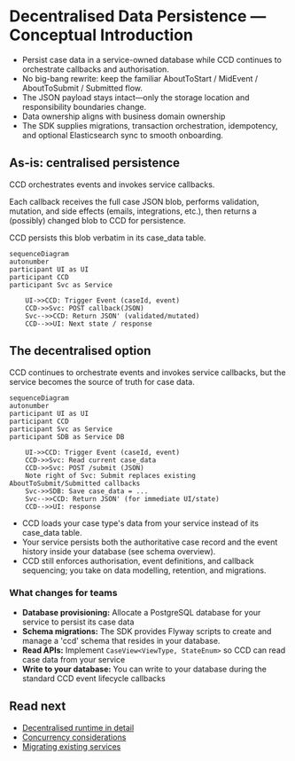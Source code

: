 # Decentralised Data Persistence — Conceptual Introduction

- Persist case data in a service-owned database while CCD continues to orchestrate callbacks and authorisation.
- No big-bang rewrite: keep the familiar AboutToStart / MidEvent / AboutToSubmit / Submitted flow.
- The JSON payload stays intact—only the storage location and responsibility boundaries change.
- Data ownership aligns with business domain ownership
- The SDK supplies migrations, transaction orchestration, idempotency, and optional Elasticsearch sync to smooth onboarding.


## As-is: centralised persistence

CCD orchestrates events and invokes service callbacks.

Each callback receives the full case JSON blob, performs validation, mutation, and side effects (emails, integrations, etc.), then returns a (possibly) changed blob to CCD for persistence.

CCD persists this blob verbatim in its case_data table.

```mermaid
sequenceDiagram
autonumber
participant UI as UI
participant CCD
participant Svc as Service

    UI->>CCD: Trigger Event (caseId, event)
    CCD->>Svc: POST callback(JSON)
    Svc-->>CCD: Return JSON' (validated/mutated)
    CCD-->>UI: Next state / response
```

## The decentralised option

CCD continues to orchestrate events and invokes service callbacks, but the service becomes the source of truth for case data.

```mermaid
sequenceDiagram
autonumber
participant UI as UI
participant CCD
participant Svc as Service
participant SDB as Service DB

    UI->>CCD: Trigger Event (caseId, event)
    CCD->>Svc: Read current case_data
    CCD->>Svc: POST /submit (JSON)
    Note right of Svc: Submit replaces existing AboutToSubmit/Submitted callbacks
    Svc->>SDB: Save case_data = ... 
    Svc-->>CCD: Return JSON' (for immediate UI/state)
    CCD-->>UI: response
```

- CCD loads your case type's data from your service instead of its case_data table.
- Your service persists both the authoritative case record and the event history inside your database (see schema overview).
- CCD still enforces authorisation, event definitions, and callback sequencing; you take on data modelling, retention, and migrations.

### What changes for teams

- **Database provisioning:** Allocate a PostgreSQL database for your service to persist its case data
- **Schema migrations:** The SDK provides Flyway scripts to create and manage a 'ccd' schema that resides in your database.
- **Read APIs:** Implement `CaseView<ViewType, StateEnum>` so CCD can read case data from your service
- **Write to your database:** You can write to your database during the standard CCD event lifecycle callbacks

## Read next

- [Decentralised runtime in detail](./decentralised-runtime.md)
- [Concurrency considerations](./concurrency.md)
- [Migrating existing services](./data-migration-for-existing-services.md)
